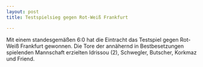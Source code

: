 ```yaml
---
layout: post
title: Testspielsieg gegen Rot-Weiß Frankfurt

---
```


Mit einem standesgemäßen 6:0 hat die Eintracht das Testspiel gegen Rot-Weiß Frankfurt gewonnen. Die Tore der annähernd in Bestbesetzungen spielenden Mannschaft erzielten Idrissou (2), Schwegler, Butscher, Korkmaz und Friend.


